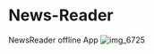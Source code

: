 # News-Reader
NewsReader offline App
![img_6725](https://cloud.githubusercontent.com/assets/24209732/23724770/ffae8f5a-041b-11e7-9bef-8dbe46fd9b8c.JPG)
